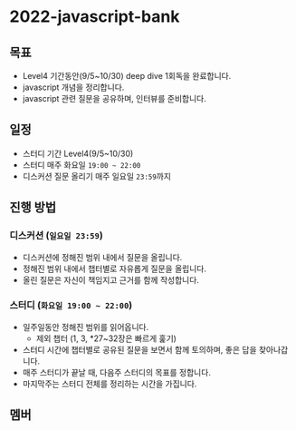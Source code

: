 # 2022-javascript-bank

## 목표 
- Level4 기간동안(9/5~10/30) deep dive 1회독을 완료합니다.
- javascript 개념을 정리합니다.
- javascript 관련 질문을 공유하며, 인터뷰를 준비합니다.

## 일정 
- 스터디 기간 
  Level4(9/5~10/30)
- 스터디 
  매주 화요일 `19:00 ~ 22:00`
- 디스커션 질문 올리기 
  매주 일요일 `23:59`까지  

## 진행 방법 
### 디스커션 (`일요일 23:59`)
- 디스커션에 정해진 범위 내에서 질문을 올립니다. 
- 정해진 범위 내에서 챕터별로 자유롭게 질문을 올립니다. 
- 올린 질문은 자신이 책임지고 근거를 함께 작성합니다. 
  
### 스터디 (`화요일 19:00 ~ 22:00`)
- 일주일동안 정해진 범위를 읽어옵니다. 
  - 제외 챕터 (1, 3, *27~32장은 빠르게 훑기)
- 스터디 시간에 챕터별로 공유된 질문을 보면서 함께 토의하며, 좋은 답을 찾아나갑니다. 
- 매주 스터디가 끝날 때, 다음주 스터디의 목표를 정합니다. 
- 마지막주는 스터디 전체를 정리하는 시간을 가집니다. 


## 멤버 
